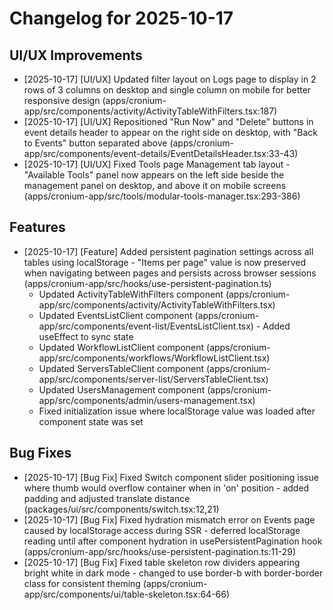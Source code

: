 # Changelog for 2025-10-17

## UI/UX Improvements

- [2025-10-17] [UI/UX] Updated filter layout on Logs page to display in 2 rows of 3 columns on desktop and single column on mobile for better responsive design (apps/cronium-app/src/components/activity/ActivityTableWithFilters.tsx:187)
- [2025-10-17] [UI/UX] Repositioned "Run Now" and "Delete" buttons in event details header to appear on the right side on desktop, with "Back to Events" button separated above (apps/cronium-app/src/components/event-details/EventDetailsHeader.tsx:33-43)
- [2025-10-17] [UI/UX] Fixed Tools page Management tab layout - "Available Tools" panel now appears on the left side beside the management panel on desktop, and above it on mobile screens (apps/cronium-app/src/tools/modular-tools-manager.tsx:293-386)

## Features

- [2025-10-17] [Feature] Added persistent pagination settings across all tables using localStorage - "Items per page" value is now preserved when navigating between pages and persists across browser sessions (apps/cronium-app/src/hooks/use-persistent-pagination.ts)
  - Updated ActivityTableWithFilters component (apps/cronium-app/src/components/activity/ActivityTableWithFilters.tsx)
  - Updated EventsListClient component (apps/cronium-app/src/components/event-list/EventsListClient.tsx) - Added useEffect to sync state
  - Updated WorkflowListClient component (apps/cronium-app/src/components/workflows/WorkflowListClient.tsx)
  - Updated ServersTableClient component (apps/cronium-app/src/components/server-list/ServersTableClient.tsx)
  - Updated UsersManagement component (apps/cronium-app/src/components/admin/users-management.tsx)
  - Fixed initialization issue where localStorage value was loaded after component state was set

## Bug Fixes

- [2025-10-17] [Bug Fix] Fixed Switch component slider positioning issue where thumb would overflow container when in 'on' position - added padding and adjusted translate distance (packages/ui/src/components/switch.tsx:12,21)
- [2025-10-17] [Bug Fix] Fixed hydration mismatch error on Events page caused by localStorage access during SSR - deferred localStorage reading until after component hydration in usePersistentPagination hook (apps/cronium-app/src/hooks/use-persistent-pagination.ts:11-29)
- [2025-10-17] [Bug Fix] Fixed table skeleton row dividers appearing bright white in dark mode - changed to use border-b with border-border class for consistent theming (apps/cronium-app/src/components/ui/table-skeleton.tsx:64-66)
